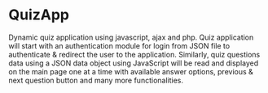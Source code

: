 # QuizApp

Dynamic quiz application using javascript, ajax and php.
Quiz application will start with an authentication module for login from JSON file to authenticate & redirect the user to the application. 
Similarly, quiz questions data using a JSON data object using JavaScript will be read and displayed on the main page one at a time with available answer options, previous & next question button and many more functionalities. 
